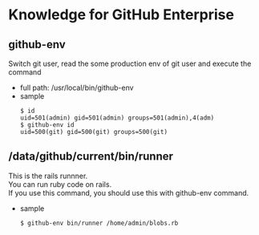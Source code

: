 # Knowledge for GitHub Enterprise

## github-env
Switch git user, read the some production env of git user and execute the command

* full path: /usr/local/bin/github-env
* sample
  ```
  $ id
  uid=501(admin) gid=501(admin) groups=501(admin),4(adm)
  $ github-env id
  uid=500(git) gid=500(git) groups=500(git)
  ```

## /data/github/current/bin/runner
This is the rails runnner.  
You can run ruby code on rails.    
If you use this command, you should use this with github-env command.

* sample
  ```
  $ github-env bin/runner /home/admin/blobs.rb
  ```

